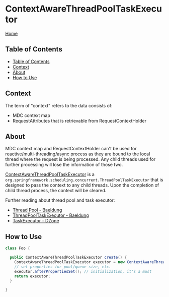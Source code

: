 # ContextAwareThreadPoolTaskExecutor
[Home](..)

## Table of Contents
- [Table of Contents](#table-of-contents)
- [Context](#context)
- [About](#about)
- [How to Use](#how-to-use)

## Context
The term of "context" refers to the data consists of:
- MDC context map
- RequestAttributes that is retrievable from RequestContextHolder

## About
MDC context map and RequestContextHolder can't be used for reactive/multi-threading/async process
as they are bound to the local thread where the request is being processed.
Any child threads used for further processing will lose the information of those two.

[ContextAwareThreadPoolTaskExecutor](../src/main/java/com/supensour/library/thread/executor/ContextAwareThreadPoolTaskExecutor.java)
is a `org.springframework.scheduling.concurrent.ThreadPoolTaskExecutor` that is designed to pass the context
to any child threads. Upon the completion of child thread process, the context will be cleared.

Further reading about thread pool and task executor:
- [Thread Pool - Baeldung](https://www.baeldung.com/thread-pool-java-and-guava)
- [ThreadPoolTaskExecutor - Baeldung](https://www.baeldung.com/java-threadpooltaskexecutor-core-vs-max-poolsize)
- [TaskExecutor - DZone](https://dzone.com/articles/spring-and-threads-taskexecutor)

## How to Use
```java
class Foo {

  public ContextAwareThreadPoolTaskExecutor create() {
    ContextAwareThreadPoolTaskExecutor executor = new ContextAwareThreadPoolTaskExecutor();
    // set properties for pool/queue size, etc.
    executor.afterPropertiesSet(); // initialization, it's a must
    return executor;
  }

}
```

